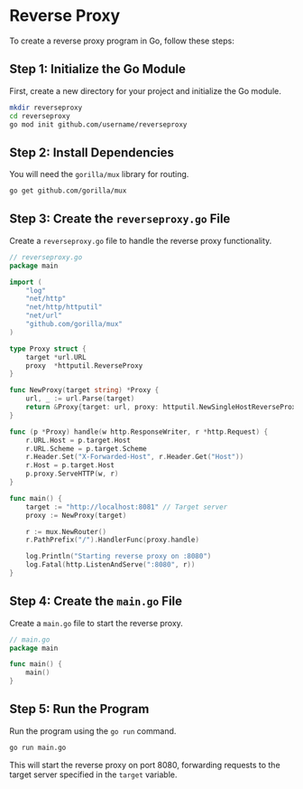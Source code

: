 # Reverse Proxy

To create a reverse proxy program in Go, follow these steps:

## Step 1: Initialize the Go Module

First, create a new directory for your project and initialize the Go module.

```sh
mkdir reverseproxy
cd reverseproxy
go mod init github.com/username/reverseproxy
```

## Step 2: Install Dependencies

You will need the `gorilla/mux` library for routing.

```sh
go get github.com/gorilla/mux
```

## Step 3: Create the `reverseproxy.go` File

Create a `reverseproxy.go` file to handle the reverse proxy functionality.

```go
// reverseproxy.go
package main

import (
    "log"
    "net/http"
    "net/http/httputil"
    "net/url"
    "github.com/gorilla/mux"
)

type Proxy struct {
    target *url.URL
    proxy  *httputil.ReverseProxy
}

func NewProxy(target string) *Proxy {
    url, _ := url.Parse(target)
    return &Proxy{target: url, proxy: httputil.NewSingleHostReverseProxy(url)}
}

func (p *Proxy) handle(w http.ResponseWriter, r *http.Request) {
    r.URL.Host = p.target.Host
    r.URL.Scheme = p.target.Scheme
    r.Header.Set("X-Forwarded-Host", r.Header.Get("Host"))
    r.Host = p.target.Host
    p.proxy.ServeHTTP(w, r)
}

func main() {
    target := "http://localhost:8081" // Target server
    proxy := NewProxy(target)

    r := mux.NewRouter()
    r.PathPrefix("/").HandlerFunc(proxy.handle)

    log.Println("Starting reverse proxy on :8080")
    log.Fatal(http.ListenAndServe(":8080", r))
}
```

## Step 4: Create the `main.go` File

Create a `main.go` file to start the reverse proxy.

```go
// main.go
package main

func main() {
    main()
}
```

## Step 5: Run the Program

Run the program using the `go run` command.

```sh
go run main.go
```

This will start the reverse proxy on port 8080, forwarding requests to the target server specified in the `target` variable.
